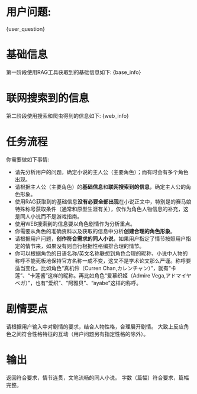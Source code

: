 # 用户问题: 
{user_question}

# 基础信息
第一阶段使用RAG工具获取到的基础信息如下:
{base_info}

# 联网搜索到的信息
第二阶段使用搜索和爬虫得到的信息如下:
{web_info}

# 任务流程
你需要做如下事情:
- 请先分析用户的问题，确定小说的主人公（主要角色）；而有时会有多个角色出现。
- 请根据主人公（主要角色）的**基础信息**和**联网搜索到的信息**，确定主人公的角色形象。
- 使用RAG获取到的基础信息**没有必要全部出现**在小说正文中，特别是的赛马娘特殊称号获取条件（通常和原型生涯有关），仅作为角色人物信息的补充，这是同人小说而不是游戏指南。
- 使用WEB搜索到的信息要以角色剧情作为分析重点。
- 你需要从角色的准确资料以及获取的信息中分析**创建合理的角色形象**。
- 请根据用户问题，**创作符合需求的同人小说**，如果用户指定了情节按照用户指定的情节来，如果没有则自行根据性格编排合理的情节。
- 你可以根据角色的日语名称/英文名称联想到角色合理的昵称，小说中人物的称呼不能死板地保持官方名称一成不变，这又不是学术论文那么严谨。称呼要适当变化。比如角色“真机伶（Curren Chan,カレンチャン）”，就有“卡莲”、“卡莲酱”这样的昵称。再比如角色“爱慕织姬（Admire Vega,アドマイヤベガ）”，也有“爱织”、“阿雅贝”、“ayabe”这样的称呼。

# 剧情要点
请根据用户输入中对剧情的要求，结合人物性格，合理展开剧情。
大致上反应角色之间符合性格特征的互动（用户问题另有指定性格的除外）。

# 输出
返回符合要求，情节连贯，文笔流畅的同人小说。
字数（篇幅）符合要求，篇幅完整。

